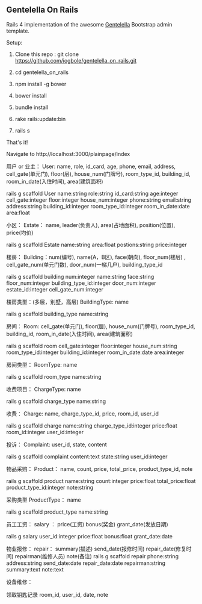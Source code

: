 **Gentelella On Rails**
---------------------------
Rails 4 implementation of the awesome [Gentelella](https://github.com/puikinsh/gentelella) Bootstrap admin template.

Setup:
 1. Clone this repo :  git clone
    https://github.com/iogbole/gentelella_on_rails.git

 2. cd gentelella_on_rails

 3. npm install -g bower

 4. bower install

 5. bundle install
 
 6. rake rails:update:bin
 
 7. rails s

That's it!

Navigate to   http://localhost:3000/plainpage/index


用户 or 业主：
User: name, role, id_card, age, phone, email, address, cell_gate(单元门), floor(层), house_num(门牌号), room_type_id, building_id, room_in_date(入住时间), area(建筑面积)

rails g scaffold User name:string role:string id_card:string age:integer cell_gate:integer floor:integer house_num:integer phone:string email:string address:string building_id:integer room_type_id:integer room_in_date:date area:float

小区：
  Estate： name, leader(负责人), area(占地面积), position(位置), price(均价)

rails g scaffold Estate name:string area:float postions:string price:integer

楼房：
  Building：num(编号), name(A，B区), face(朝向), floor_num(楼层) , cell_gate_num(单元门数), door_num(一梯几户), building_type_id

rails g scaffold building num:integer name:string face:string floor_num:integer building_type_id:integer door_num:integer estate_id:integer cell_gate_num:integer

楼房类型：(多层，别墅，高层)
  BuildingType: name

rails g scaffold building_type name:string

房间：
  Room: cell_gate(单元门), floor(层), house_num(门牌号), room_type_id, building_id, room_in_date(入住时间), area(建筑面积)

rails g scaffold room cell_gate:integer floor:integer house_num:string room_type_id:integer building_id:integer room_in_date:date area:integer

房间类型： 
  RoomType: name

rails g scaffold room_type name:string

收费项目：
  ChargeType: name

rails g scaffold charge_type name:string

收费：
  Charge: name, charge_type_id, price, room_id, user_id

rails g scaffold charge name:string charge_type_id:integer price:float room_id:integer user_id:integer

投诉：
  Complaint: user_id, state, content

rails g scaffold complaint content:text state:string user_id:integer

物品采购：
  Product： name, count, price, total_price, product_type_id, note

rails g scaffold product name:string count:integer price:float total_price:float product_type_id:integer note:string

采购类型
	ProductType： name

rails g scaffold product_type name:string

员工工资：
salary ： price(工资) bonus(奖金) grant_date(发放日期)

rails g salary user_id:integer price:float bonus:float grant_date:date


物业报修：
repair： summary(描述) send_date(报修时间) repair_date(修复时间) repairman(维修人员) note(备注)
rails g scaffold repair  phone:string address:string send_date:date repair_date:date repairman:string summary:text note:text

设备维修：

领取钥匙记录
room_id, user_id, date, note


